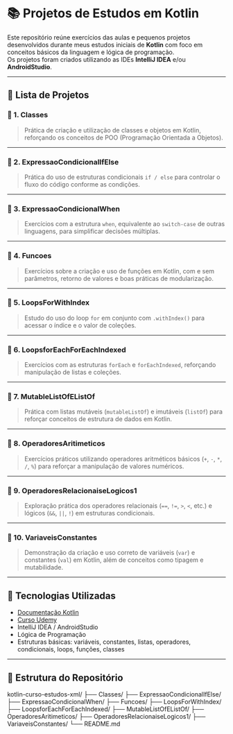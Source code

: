 # 📚 Projetos de Estudos em Kotlin

Este repositório reúne exercícios das aulas e pequenos projetos desenvolvidos durante meus estudos iniciais de **Kotlin** com foco em conceitos básicos da linguagem e lógica de programação.  
Os projetos foram criados utilizando as IDEs **IntelliJ IDEA** e/ou **AndroidStudio**.

---

## 📝 Lista de Projetos

### 🔹 1. Classes
> Prática de criação e utilização de classes e objetos em Kotlin, reforçando os conceitos de POO (Programação Orientada a Objetos).

---

### 🔹 2. ExpressaoCondicionalIfElse
> Prática do uso de estruturas condicionais `if / else` para controlar o fluxo do código conforme as condições.

---

### 🔹 3. ExpressaoCondicionalWhen
> Exercícios com a estrutura `when`, equivalente ao `switch-case` de outras linguagens, para simplificar decisões múltiplas.

---

### 🔹 4. Funcoes
> Exercícios sobre a criação e uso de funções em Kotlin, com e sem parâmetros, retorno de valores e boas práticas de modularização.

---

### 🔹 5. LoopsForWithIndex
> Estudo do uso do loop `for` em conjunto com `.withIndex()` para acessar o índice e o valor de coleções.

---

### 🔹 6. LoopsforEachForEachIndexed
> Exercícios com as estruturas `forEach` e `forEachIndexed`, reforçando manipulação de listas e coleções.

---

### 🔹 7. MutableListOfEListOf
> Prática com listas mutáveis (`mutableListOf`) e imutáveis (`listOf`) para reforçar conceitos de estrutura de dados em Kotlin.

---

### 🔹 8. OperadoresAritimeticos
> Exercícios práticos utilizando operadores aritméticos básicos (`+`, `-`, `*`, `/`, `%`) para reforçar a manipulação de valores numéricos.

---

### 🔹 9. OperadoresRelacionaiseLogicos1
> Exploração prática dos operadores relacionais (`==`, `!=`, `>`, `<`, etc.) e lógicos (`&&`, `||`, `!`) em estruturas condicionais.

---

### 🔹 10. VariaveisConstantes
> Demonstração da criação e uso correto de variáveis (`var`) e constantes (`val`) em Kotlin, além de conceitos como tipagem e mutabilidade.

---

## 🚀 Tecnologias Utilizadas
- [Documentação Kotlin](https://kotlinlang.org/)
- [Curso Udemy](https://www.udemy.com/course/desenvolvimento-android-profissional/learn/lecture/37860704#notes)
- IntelliJ IDEA / AndroidStudio
- Lógica de Programação
- Estruturas básicas: variáveis, constantes, listas, operadores, condicionais, loops, funções, classes

---

## 📂 Estrutura do Repositório


kotlin-curso-estudos-xml/
├── Classes/
├── ExpressaoCondicionalIfElse/
├── ExpressaoCondicionalWhen/
├── Funcoes/
├── LoopsForWithIndex/
├── LoopsforEachForEachIndexed/
├── MutableListOfEListOf/
├── OperadoresAritimeticos/
├── OperadoresRelacionaiseLogicos1/
├── VariaveisConstantes/
└── README.md
